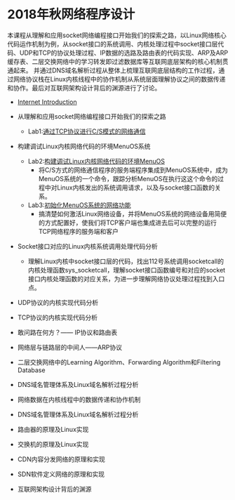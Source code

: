 # 2018年秋网络程序设计

本课程从理解和应用socket网络编程接口开始我们的探索之路，以Linux网络核心代码运作机制为例，从socket接口的系统调用、内核处理过程中socket接口层代码、UDP和TCP的协议处理过程、IP数据的选路及路由表的代码实现、ARP及ARP缓存表、二层交换网络中的学习转发即过滤数据库等互联网底层架构的核心机制贯通起来。
并通过DNS域名解析过程从整体上梳理互联网底层结构的工作过程，通过网络协议栈在Linux内核线程中的协作机制从系统层面理解协议之间的数据传递和协作。最后对互联网架构设计背后的渊源进行了讨论。

* [Internet Introduction](https://github.com/mengning/linuxnet/raw/master/pics/Introduction.pdf)
* 从理解和应用socket网络编程接口开始我们的探索之路	
  * Lab1:[通过TCP协议进行C/S模式的网络通信](https://www.shiyanlou.com/courses/1198)
* 构建调试Linux内核网络代码的环境MenuOS系统
  * Lab2:[构建调试Linux内核网络代码的环境MenuOS](https://www.shiyanlou.com/courses/1198)
     * 将C/S方式的网络通信程序的服务端程序集成到MenuOS系统中，成为MenuOS系统的一个命令，跟踪分析MenuOS在执行这这个命令的过程中对Linux内核发出的系统调用请求，以及与socket接口函数的关系。
  * Lab3:[初始化MenuOS系统的网络功能](https://www.shiyanlou.com/courses/1198)
     * 搞清楚如何激活Linux网络设备，并将MenuOS系统的网络设备用简便的方式配置好，使我们将TCP客户端也集成进去后可以完整的运行TCP网络程序的服务端和客户

* Socket接口对应的Linux内核系统调用处理代码分析
  * 理解Linux内核中socket接口层的代码，找出112号系统调用socketcall的内核处理函数sys_socketcall，理解socket接口函数编号和对应的socket接口内核处理函数的对应关系，为进一步理解网络协议处理过程找到入口点。

* UDP协议的内核实现代码分析	
* TCP协议的内核实现代码分析	
* 敢问路在何方？—— IP协议和路由表	
* 网络层与链路层的中间人——ARP协议	
* 二层交换网络中的Learning Algorithm、Forwarding Algorithm和Filtering Database	
* DNS域名管理体系及Linux域名解析过程分析	
* 网络数据在内核线程中的数据传递和协作机制	
* DNS域名管理体系及Linux域名解析过程分析	
* 路由器的原理及Linux实现	
* 交换机的原理及Linux实现	
* CDN内容分发网络的原理和实现	
* SDN软件定义网络的原理和实现	
* 互联网架构设计背后的渊源	
